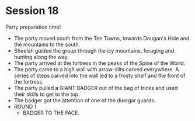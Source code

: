 
# Session 18
Party preparation time!
* The party moved south from the Ten Towns, towards Dougan's Hole and the mountains to the south.
* Sheelah guided the group through the icy mountains, foraging and hunting along the way.
* The party arrived at the fortress in the peaks of the Spine of the World.
* The party came to a high wall with arrow-slits carved everywhere. A series of steps carved into the wall led to a frosty shelf and the front of the fortress.
* The party pulled a GIANT BADGER out of the bag of tricks and used their skills to get to the top.
* The badger got the attention of one of the duergar guards.
* ROUND 1
	* BADGER TO THE FACE.
<!--stackedit_data:
eyJoaXN0b3J5IjpbNjE5ODQ5MTY4LDgzOTYwNzk0MywzNzMxND
k0NiwtMTk0OTE4ODU0NCwxNDAwNDEzMjg5XX0=
-->